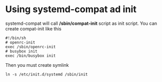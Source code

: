 # Using systemd-compat ad init
systemd-compat will call **/sbin/compat-init** script as init script.
You can create compat-init like this

```
#!/bin/sh
# openrc-init
exec /sbin/openrc-init
# busybox init
exec /bin/busybox init
```

Then you must create symlink

```
ln -s /etc/init.d/systemd /sbin/init
```
